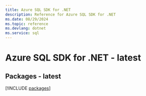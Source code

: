 ```yaml
---
title: Azure SQL SDK for .NET
description: Reference for Azure SQL SDK for .NET
ms.date: 08/29/2024
ms.topic: reference
ms.devlang: dotnet
ms.service: sql
---
```

# Azure SQL SDK for .NET - latest
## Packages - latest
[!INCLUDE [packages](sql-index.md)]